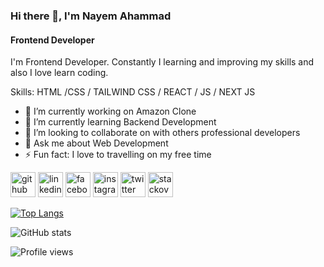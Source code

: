 ### Hi there 👋, I'm Nayem Ahammad
#### Frontend Developer

I'm Frontend Developer. Constantly I learning and improving my skills and also I love learn coding.

Skills: HTML /CSS / TAILWIND CSS / REACT / JS / NEXT JS

- 🔭 I’m currently working on Amazon Clone 
- 🌱 I’m currently learning Backend Development 
- 👯 I’m looking to collaborate on with others professional developers 
- 💬 Ask me about Web Development 
- ⚡ Fun fact: I love to travelling on my free time 


[<img src='https://cdn.jsdelivr.net/npm/simple-icons@3.0.1/icons/github.svg' alt='github' height='40'>](https://github.com/nayem2002)  [<img src='https://cdn.jsdelivr.net/npm/simple-icons@3.0.1/icons/linkedin.svg' alt='linkedin' height='40'>](https://www.linkedin.com/in/nayem-ahammad/)  [<img src='https://cdn.jsdelivr.net/npm/simple-icons@3.0.1/icons/facebook.svg' alt='facebook' height='40'>](https://www.facebook.com/nayemahammad2)  [<img src='https://cdn.jsdelivr.net/npm/simple-icons@3.0.1/icons/instagram.svg' alt='instagram' height='40'>](https://www.instagram.com/__nayem__ahammad__/)  [<img src='https://cdn.jsdelivr.net/npm/simple-icons@3.0.1/icons/twitter.svg' alt='twitter' height='40'>](https://twitter.com/nayem__ahammad)  [<img src='https://cdn.jsdelivr.net/npm/simple-icons@3.0.1/icons/stackoverflow.svg' alt='stackoverflow' height='40'>](https://stackoverflow.com/users/17228519)  

[![Top Langs](https://github-readme-stats.vercel.app/api/top-langs/?username=nayem2002)](https://github.com/anuraghazra/github-readme-stats)

![GitHub stats](https://github-readme-stats.vercel.app/api?username=nayem2002&show_icons=true)  

![Profile views](https://gpvc.arturio.dev/nayem2002)  
